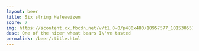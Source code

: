 ```yaml
---
layout: beer
title: Six string Hefeweizen
score: 7
img: https://scontent.xx.fbcdn.net/v/t1.0-0/p480x480/10957577_10153055725708745_5392401214475659109_n.jpg?oh=703a7b9269e2f8ab1d87a8dcfbf4aff1&oe=586D8D03
desc: One of the nicer wheat bears I\'ve tasted
permalink: /beer/:title.html
---
```

